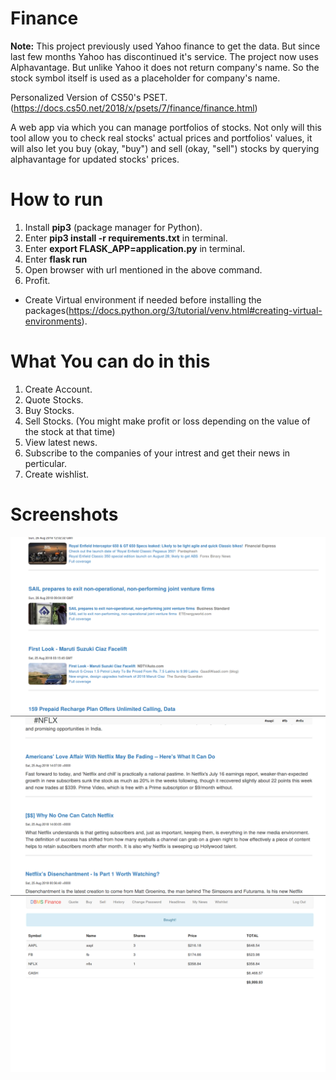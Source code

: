 # Finance

**Note:** This project previously used Yahoo finance to get the data. But since last few months Yahoo has discontinued it's service.
The project now uses Alphavantage. But unlike Yahoo it does not return company's name. So the stock symbol itself is used as a placeholder for company's name.

Personalized Version of CS50's PSET. (<https://docs.cs50.net/2018/x/psets/7/finance/finance.html>)

A web app via which you can manage portfolios of stocks. Not only will this tool allow you to check real stocks' actual prices and portfolios' values, it will also let you buy (okay, "buy") and sell (okay, "sell") stocks by querying alphavantage for updated stocks' prices.

# How to run

1. Install **pip3** (package manager for Python).
2. Enter **pip3 install -r requirements.txt** in terminal.
3. Enter **export FLASK_APP=application.py** in terminal. 
4. Enter **flask run** 
5. Open browser with url mentioned in the above command.
6. Profit.

- Create Virtual environment if needed before installing the packages(<https://docs.python.org/3/tutorial/venv.html#creating-virtual-environments>).

# What You can do in this

1. Create Account.
2. Quote Stocks.
3. Buy Stocks.
4. Sell Stocks. (You might make profit or loss depending on the value of the stock at that time)
5. View latest news.
6. Subscribe to the companies of your intrest and get their news in perticular.
7. Create wishlist.

# Screenshots


![sample shot](/screenshots/finance1.png?raw=true)
<br>
![sample shot](/screenshots/finance2.png?raw=true)
<br>
![sample shot](/screenshots/finance3.png?raw=true)
